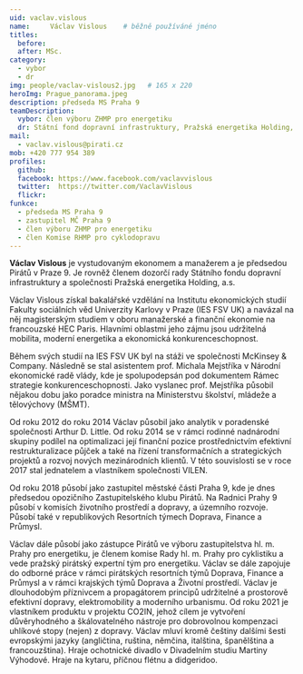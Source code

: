 ```yaml
---
uid: vaclav.vislous
name:     Václav Vislous  	# běžně používáné jméno
titles:
  before: 
  after: MSc.
category:
  - vybor
  - dr
img: people/vaclav-vislous2.jpg   # 165 x 220
heroImg: Prague_panorama.jpeg
description: předseda MS Praha 9
teamDescription:
  vybor: člen výboru ZHMP pro energetiku 
  dr: Státní fond dopravní infrastruktury, Pražská energetika Holding, a.s
mail:
  - vaclav.vislous@pirati.cz
mob: +420 777 954 389
profiles:
  github:       
  facebook: https://www.facebook.com/vaclavvislous 
  twitter:  https://twitter.com/VaclavVislous		  
  flickr:
funkce:
  - předseda MS Praha 9
  - zastupitel MČ Praha 9	
  - člen výboru ZHMP pro energetiku
  - člen Komise RHMP pro cyklodopravu 	  
---
```


**Václav Vislous** je vystudovaným ekonomem a manažerem a je předsedou Pirátů v Praze 9. Je rovněž členem dozorčí rady Státního fondu dopravní infrastruktury a společnosti Pražská energetika Holding, a.s.

Václav Vislous získal bakalářské vzdělání na Institutu ekonomických studií Fakulty sociálních věd Univerzity Karlovy v Praze (IES FSV UK) a navázal na něj magisterským studiem v oboru manažerské a finanční ekonomie na francouzské HEC Paris. Hlavními oblastmi jeho zájmu jsou udržitelná mobilita, moderní energetika a ekonomická konkurenceschopnost.

Během svých studií na IES FSV UK byl na stáži ve společnosti McKinsey & Company. Následně se stal asistentem prof. Michala Mejstříka v Národní ekonomické radě vlády, kde je spolupodepsán pod dokumentem Rámec strategie konkurenceschopnosti. Jako vyslanec prof. Mejstříka působil nějakou dobu jako poradce ministra na Ministerstvu školství, mládeže a tělovýchovy (MŠMT).

Od roku 2012 do roku 2014 Václav působil jako analytik v poradenské společnosti Arthur D. Little. Od roku 2014 se v rámci rodinné nadnárodní skupiny podílel na optimalizaci její finanční pozice prostřednictvím efektivní restrukturalizace půjček a také na řízení transformačních a strategických projektů a rozvoj nových mezinárodních klientů. V této souvislosti se v roce 2017 stal jednatelem a vlastníkem společnosti VILEN.

Od roku 2018 působí jako zastupitel městské části Praha 9, kde je dnes předsedou opozičního Zastupitelského klubu Pirátů. Na Radnici Prahy 9 působí v komisích životního prostředí a dopravy, a územního rozvoje. Působí také v republikových Resortních týmech Doprava, Finance a Průmysl.

Václav dále působí jako zástupce Pirátů ve výboru zastupitelstva hl. m. Prahy pro energetiku, je členem komise Rady hl. m. Prahy pro cyklistiku a vede pražský pirátský expertní tým pro energetiku. Václav se dále zapojuje do odborné práce v rámci pirátských resortních týmů Doprava, Finance a Průmysl a v rámci krajských týmů Doprava a Životní prostředí.
Václav je dlouhodobým příznivcem a propagátorem principů udržitelné a prostorově efektivní dopravy, elektromobility a moderního urbanismu.
Od roku 2021 je vlastníkem produktu v projektu CO2IN, jehož cílem je vytvoření důvěryhodného a škálovatelného nástroje pro dobrovolnou kompenzaci uhlíkové stopy (nejen) z dopravy.
Václav mluví kromě češtiny dalšími šesti evropskými jazyky (angličtina, ruština, němčina, italština, španělština a francouzština). Hraje ochotnické divadlo v Divadelním studiu Martiny Výhodové. Hraje na kytaru, příčnou flétnu a didgeridoo.

